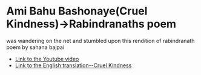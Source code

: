 # Ami Bahu Bashonaye(Cruel Kindness)->Rabindranaths poem 
was wandering on the net and stumbled upon this rendition of rabindranath poem by sahana bajpai
* [Link to the Youtube video](https://www.youtube.com/watch?v=sG_QrfxoQrY)
* [Link to the English translation--Cruel Kindness](https://allpoetry.com/Cruel-Kindness---------English-translation)
